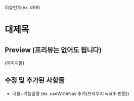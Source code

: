 이슈번호(ex. #99)

# 대제목

## Preview (프리뷰는 없어도 됩니다)

(이미지들)

## 수정 및 추가된 사항들

- 내용+기능설명 (ex. useWriteNav 추가(브라우저 width 반환))
